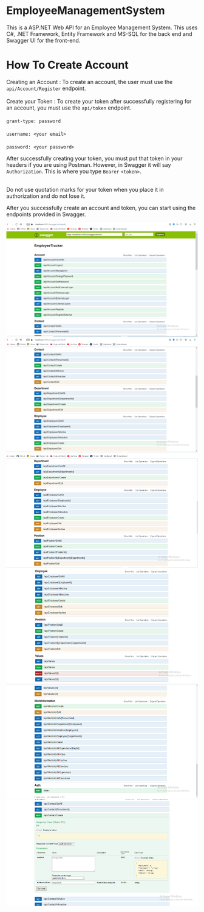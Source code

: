 # EmployeeManagementSystem
This is a ASP.NET Web API for an Employee Management System. This uses C#, .NET Framework, Entity Framework and MS-SQL  for the back end and Swagger UI for the front-end.

# How To Create Account
Creating an Account : To create an account, the user must use the `api/Account/Register` endpoint. 
<br/>
<br/>
Create your Token : To create your token after successfully registering for an account, you must use the `api/token` endpoint. 
<br>
<br/>
`grant-type: password`<br/><br/>
`username: <your email>` <br/><br/>
`password: <your password>`<br/>


After successfully creating your token, you must put that token in your headers if you are using Postman. However, in Swagger it will say `Authorization`. This is where you type `Bearer` `<token>`.
<br>
<br/>

Do not use quotation marks for your token when you place it in authorization and do not lose it.

After you successfully create an account and token, you can start using the endpoints provided in Swagger. 

<img src="/EmployeeTrackerScreenshotOne.png" height="300px"/>
<img src="/EmployeeTrackerScreenshotTwo.png" height="300px"/>
<img src="/EmployeeTrackerScreenshotThree.png" height="300px"/>
<img src="/EmployeeTrackerScreenshotFour.png" height="300px"/>
<img src="/EmployeeTrackerScreenshotFive.png" height="300px"/>
<img src="/EmployeeTrackerScreenshotSix.png" height="280px"/>
